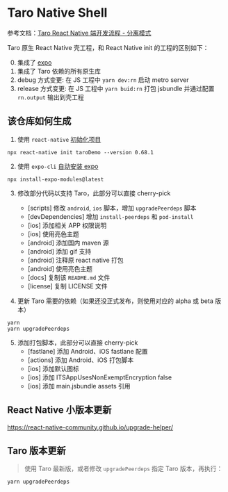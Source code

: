 # Taro Native Shell

参考文档：[Taro React Native 端开发流程 - 分离模式](https://docs.taro.zone/docs/react-native#%E5%88%86%E7%A6%BB%E6%A8%A1%E5%BC%8F)

Taro 原生 React Native 壳工程，和 React Native init 的工程的区别如下：


0. 集成了 [expo](https://docs.expo.dev/bare/installing-expo-modules/)
1. 集成了 Taro 依赖的所有原生库
2. debug 方式变更: 在 JS 工程中 `yarn dev:rn` 启动 metro server
3. release 方式变更: 在 JS 工程中 `yarn buid:rn` 打包 jsbundle 并通过配置 `rn.output` 输出到壳工程

## 该仓库如何生成

1. 使用 `react-native` [初始化项目](https://reactnative.dev/docs/environment-setup)

```
npx react-native init taroDemo --version 0.68.1
```

2. 使用 `expo-cli` [自动安装 expo](https://docs.expo.dev/bare/installing-expo-modules/#automatic-installation)

```
npx install-expo-modules@latest
```

3. 修改部分代码以支持 Taro，此部分可以直接 cherry-pick
   - [scripts] 修改 `android`, `ios` 脚本，增加 `upgradePeerdeps` 脚本
   - [devDependencies] 增加 `install-peerdeps` 和 `pod-install`
   - [ios] 添加相关 APP 权限说明
   - [ios] 使用亮色主题
   - [android] 添加国内 maven 源
   - [android] 添加 gif 支持
   - [android] 注释原 react native 打包
   - [android] 使用亮色主题
   - [docs] 复制该 `README.md` 文件
   - [license] 复制 LICENSE 文件

4. 更新 Taro 需要的依赖（如果还没正式发布，则使用对应的 alpha 或 beta 版本）

```
yarn
yarn upgradePeerdeps
```

5. 添加打包脚本，此部分可以直接 cherry-pick
   - [fastlane] 添加 Android、iOS fastlane 配置
   - [actions] 添加 Android、iOS 打包脚本
   - [ios] 添加默认图标
   - [ios] 添加 ITSAppUsesNonExemptEncryption false
   - [ios] 添加 main.jsbundle assets 引用

## React Native 小版本更新

https://react-native-community.github.io/upgrade-helper/

## Taro 版本更新

> 使用 Taro 最新版，或者修改 `upgradePeerdeps` 指定 Taro 版本，再执行：

```
yarn upgradePeerdeps
```